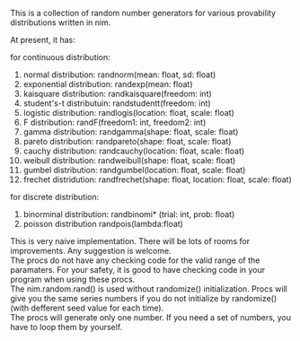 This is a collection of random number generators for various provability distributions written in nim.

At present, it has:

for continuous distribution:
1. normal distribution: randnorm(mean: float, sd: float)
2. exponential distribution: randexp(mean: float)
3. kaisquare distribution: randkaisquare(freedom: int)
4. student's-t distributuin: randstudentt(freedom: int)
5. logistic distribution: randlogis(location: float, scale: float)
6. F distribution: randF(freedom1: int, freedom2: int)
7. gamma distribution: randgamma(shape: float, scale: float)
8. pareto distribution: randpareto(shape: float, scale: float)
9. cauchy distribution: randcauchy(location: float, scale: float)
10. weibull distribution: randweibull(shape: float, scale: float)
11. gumbel distribution: randgumbel(location: float, scale: float)
12. frechet distridution: randfrechet(shape: float, location: float, scale: float)

for discrete distribution:
1. binorminal distribution: randbinomi* (trial: int, prob: float)  
2. poisson distribution randpois(lambda:float)

This is very naive implementation. There will be lots of rooms for improvements. Any suggestion is welcome.  
The procs do not have any checking code for the valid range of the paramaters. For your safety, it is good to have checking code in your program when using these procs.  
The nim.random.rand() is used without randomize() initialization. Procs will give you the same series numbers if you do not initialize by randomize() (with defferent seed value for each time).  
The procs will generate only one number. If you need a set of numbers, you have to loop them by yourself.  
 
